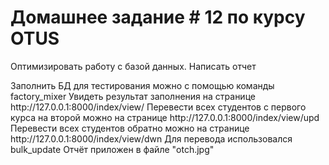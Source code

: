 <html>
<meta charset="UTF-8">
<body> 
<H1>Домашнее задание # 12 по курсу OTUS</H1> 
<P>Оптимизировать работу с базой данных. Написать отчет</P> 
<div>
Заполнить БД для тестирования можно с помощью команды factory_mixer
Увидеть результат заполнения на странице http://127.0.0.1:8000/index/view/
Перевести всех студентов с первого курса на второй можно на странице http://127.0.0.1:8000/index/view/upd
Перевести всех студентов обратно можно на странице http://127.0.0.1:8000/index/view/dwn
Для перевода использовался bulk_update
Отчёт приложен в файле "otch.jpg"
</div>
</body> 
</html>